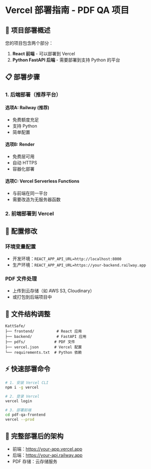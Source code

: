 # Vercel 部署指南 - PDF QA 项目

## 🚀 项目部署概述

您的项目包含两个部分：
1. **React 前端** - 可以部署到 Vercel
2. **Python FastAPI 后端** - 需要部署到支持 Python 的平台

## 📋 部署步骤

### 1. 后端部署（推荐平台）

#### 选项A: Railway (推荐)
- 免费额度充足
- 支持 Python
- 简单配置

#### 选项B: Render
- 免费层可用
- 自动 HTTPS
- 容器化部署

#### 选项C: Vercel Serverless Functions
- 与前端在同一平台
- 需要改造为无服务器函数

### 2. 前端部署到 Vercel

## 🔧 配置修改

### 环境变量配置
- 开发环境：`REACT_APP_API_URL=http://localhost:8000`
- 生产环境：`REACT_APP_API_URL=https://your-backend.railway.app`

### PDF 文件处理
- 上传到云存储（如 AWS S3, Cloudinary）
- 或打包到后端项目中

## 📁 文件结构调整
```
KattSafe/
├── frontend/          # React 应用
├── backend/           # FastAPI 应用  
├── pdfs/             # PDF 文件
├── vercel.json       # Vercel 配置
└── requirements.txt  # Python 依赖
```

## ⚡ 快速部署命令
```bash
# 1. 安装 Vercel CLI
npm i -g vercel

# 2. 登录 Vercel
vercel login

# 3. 部署前端
cd pdf-qa-frontend
vercel --prod
```

## 🔗 完整部署后的架构
- 前端：https://your-app.vercel.app
- 后端：https://your-api.railway.app
- PDF 存储：云存储服务
